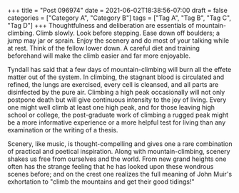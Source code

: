 +++
title = "Post 096974"
date = 2021-06-02T18:38:56-07:00
draft = false
categories = ["Category A", "Category B"]
tags = ["Tag A", "Tag B", "Tag C", "Tag D"]
+++
Thoughtfulness and deliberation are essentials of mountain-climbing. Climb slowly. Look before stepping. Ease down off boulders; a jump may jar or sprain. Enjoy the scenery and do most of your talking while at rest. Think of the fellow lower down. A careful diet and training beforehand will make the climb easier and far more enjoyable.

Tyndall has said that a few days of mountain-climbing will burn all the effete matter out of the system. In climbing, the stagnant blood is circulated and refined, the lungs are exercised, every cell is cleansed, and all parts are disinfected by the pure air. Climbing a high peak occasionally will not only postpone death but will give continuous intensity to the joy of living. Every one might well climb at least one high peak, and for those leaving high school or college, the post-graduate work of climbing a rugged peak might be a more informative experience or a more helpful test for living than any examination or the writing of a thesis.

Scenery, like music, is thought-compelling and gives one a rare combination of practical and poetical inspiration. Along with mountain-climbing, scenery shakes us free from ourselves and the world. From new grand heights one often has the strange feeling that he has looked upon these wondrous scenes before; and on the crest one realizes the full meaning of John Muir's exhortation to "climb the mountains and get their good tidings!"
